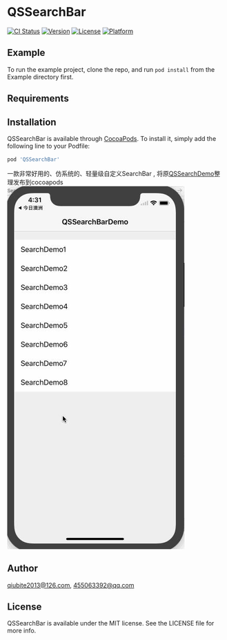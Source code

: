 # QSSearchBar

[![CI Status](https://img.shields.io/travis/qiubite2013@126.com/QSSearchBar.svg?style=flat)](https://travis-ci.org/qiubite2013@126.com/QSSearchBar)
[![Version](https://img.shields.io/cocoapods/v/QSSearchBar.svg?style=flat)](https://cocoapods.org/pods/QSSearchBar)
[![License](https://img.shields.io/cocoapods/l/QSSearchBar.svg?style=flat)](https://cocoapods.org/pods/QSSearchBar)
[![Platform](https://img.shields.io/cocoapods/p/QSSearchBar.svg?style=flat)](https://cocoapods.org/pods/QSSearchBar)

## Example

To run the example project, clone the repo, and run `pod install` from the Example directory first.

## Requirements

## Installation

QSSearchBar is available through [CocoaPods](https://cocoapods.org). To install
it, simply add the following line to your Podfile:

```ruby
pod 'QSSearchBar'
```

一款非常好用的、仿系统的、轻量级自定义SearchBar , 将原[QSSearchDemo](https://github.com/Qson8/QSSearchDemo)整理发布到cocoapods
![demo](demo.gif)

## Author

qiubite2013@126.com, 455063392@qq.com

## License

QSSearchBar is available under the MIT license. See the LICENSE file for more info.
